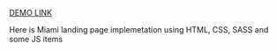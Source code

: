 [DEMO LINK](https://andrii-andriushchenko.github.io/miami_landing/)

Here is Miami landing page implemetation using HTML, CSS, SASS and some JS items
